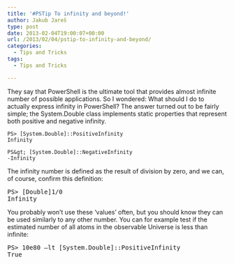 ```yaml
---
title: '#PSTip To infinity and beyond!'
author: Jakub Jareš
type: post
date: 2013-02-04T19:00:07+00:00
url: /2013/02/04/pstip-to-infinity-and-beyond/
categories:
  - Tips and Tricks
tags:
  - Tips and Tricks

---
```

They say that PowerShell is the ultimate tool that provides almost infinite number of possible applications. So I wondered: What should I do to actually express infinity in PowerShell? The answer turned out to be fairly simple; the System.Double class implements static properties that represent both positive and negative infinity.

```
PS> [System.Double]::PositiveInfinity
Infinity

PS&gt; [System.Double]::NegativeInfinity
-Infinity
```

The infinity number is defined as the result of division by zero, and we can, of course, confirm this definition:

<pre class="brush: powershell; title: ; notranslate" title="">PS&gt; [Double]1/0
Infinity
</pre>

You probably won’t use these ‘values’ often, but you should know they can be used similarly to any other number. You can for example test if the estimated number of all atoms in the observable Universe is less than infinite:

<pre class="brush: powershell; title: ; notranslate" title="">PS&gt; 10e80 –lt [System.Double]::PositiveInfinity
True
</pre>